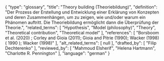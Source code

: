 {
    "type": "glossary",
    "title": "Theory building (Theoriebildung)",
    "definition": "Der Prozess der Erstellung und Entwicklung einer Erklärung von Konzepten und deren Zusammenhängen, um zu zeigen, wie und/oder warum ein Phänomen auftritt. Die Theoriebildung ermöglicht dann die Überprüfung der Theorie.",
    "related_terms": [
        "Hypothesis",
        "Model (philosophy)",
        "Theory",
        "Theoretical contribution",
        "Theoretical model"
    ],
    "references": [
        "Borsboom et al. (2020) ; Corley and Gioia (2011); Gioia and Pitrie (1990); Wacker (1998) ( 1990 ); Wacker (1998)"
    ],
    "alt_related_terms": [
        null
    ],
    "drafted_by": [
        "Filip Dechterenko"
    ],
    "reviewed_by": [
        "Mahmoud Elsherif",
        "Helena Hartmann",
        "Charlotte R. Pennington"
    ],
    "language": "german"
}
